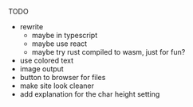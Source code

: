 TODO

* rewrite
  * maybe in typescript
  * maybe use react
  * maybe try rust compiled to wasm, just for fun?
* use colored text
* image output
* button to browser for files
* make site look cleaner
* add explanation for the char height setting